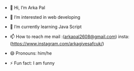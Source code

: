 - 👋 Hi, I’m Arka Pal
- 👀 I’m interested in web developing 
- 🌱 I’m currently learning Java Script 
  
- 📫 How to reach me  mail :(arkapal2608@gmail.com)  insta:(https://www.instagram.com/arkagivesafcuk/)
- 😄 Pronouns: him/he 
- ⚡ Fun fact: I am funny 

<!---
arkapaal/arkapaal is a ✨ special ✨ repository because its `README.md` (this file) appears on your GitHub profile.
You can click the Preview link to take a look at your changes.
--->
